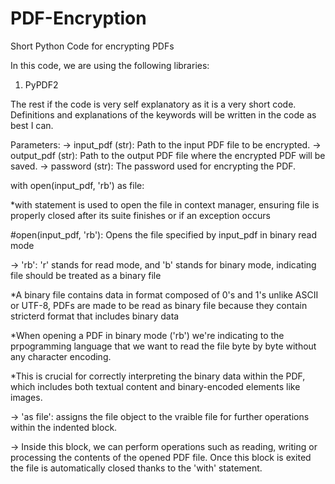 # PDF-Encryption
Short Python Code for encrypting PDFs

In this code, we are using the following libraries:
1) PyPDF2

The rest if the code is very self explanatory as it is a very short code.
Definitions and explanations of the keywords will be written in the code as best I can.


 Parameters:
  -> input_pdf (str): Path to the input PDF file to be encrypted.
  -> output_pdf (str): Path to the output PDF file where the encrypted PDF will be saved.
  -> password (str): The password used for encrypting the PDF.

with open(input_pdf, 'rb') as file:

  *with statement is used to open the file in context manager, ensuring file is properly closed after its suite finishes or if an exception occurs
  
  #open(input_pdf, 'rb'): Opens the file specified by input_pdf in binary read mode
  
   -> 'rb': 'r' stands for read mode, and 'b' stands for binary mode, indicating file should be treated as a binary file
    
   *A binary file contains data in format composed of 0's and 1's unlike ASCII or UTF-8, PDFs are made to be read as binary file because they contain stricterd format that includes binary data
    
   *When opening a PDF in binary mode ('rb') we're indicating to the prpogramming language that we want to read the file byte by byte without any character encoding.
    
   *This is crucial for correctly interpreting the binary data within the PDF, which includes both textual content and binary-encoded elements like images.
    
   -> 'as file': assigns the file object to the vraible file for further operations within the indented block.
    
   -> Inside this block, we can perform operations such as reading, writing or processing the contents of the opened PDF file. Once this block is exited  the file is automatically closed thanks to the 'with' statement.
    
